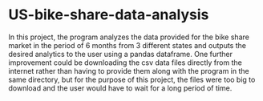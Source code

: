 # US-bike-share-data-analysis
In this project, the program analyzes the data provided for the bike share market in the period of 6 months from 3 different states and outputs the desired analytics to the user using a pandas dataframe. One further improvement could be downloading the csv data files directly from the internet rather than having to provide them along with the program in the same directory, but for the purpose of this project, the files were too big to download and the user would have to wait for a long period of time.
